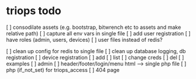 # triops todo

[ ] consodilate assets (e.g. bootstrap, bitwrench etc to assets and make relative path)
[ ] capture all env vars in single file
[ ] add user registration 
[ ] have roles (admin, users, devices)
[ ] user files instead of redis?

[ ] clean up config for redis to single file
[ ] clean up database logging, db registration
[ ] device registration
	[ ] add
	[ ] list
	[ ] change creds
	[ ] del
[ ] examples
[ ] admin
[ ] header/footer/login/menu html --> single php file
[ ] php (if_not_set) for triops_access
[ ] 404 page
